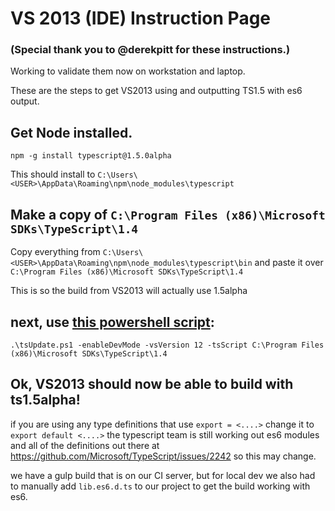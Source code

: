 # VS 2013 (IDE) Instruction Page

### (Special thank you to @derekpitt for these instructions.)

Working to validate them now on workstation and laptop.

These are the steps to get VS2013 using and outputting TS1.5 with es6 output.

## Get Node installed.

```
npm -g install typescript@1.5.0alpha
```

This should install to ```C:\Users\<USER>\AppData\Roaming\npm\node_modules\typescript```

## Make a copy of ```C:\Program Files (x86)\Microsoft SDKs\TypeScript\1.4```
Copy everything from ```C:\Users\<USER>\AppData\Roaming\npm\node_modules\typescript\bin```
and paste it over ```C:\Program Files (x86)\Microsoft SDKs\TypeScript\1.4```

This is so the build from VS2013 will actually use 1.5alpha

## next, use [this powershell script](https://github.com/cmichaelgraham/aurelia-typescript/blob/master/tsUpdate.ps1):
```
.\tsUpdate.ps1 -enableDevMode -vsVersion 12 -tsScript C:\Program Files (x86)\Microsoft SDKs\TypeScript\1.4
```

## Ok, VS2013 should now be able to build with ts1.5alpha!

if you are using any type definitions that use ```export = <....>``` change it to ```export default <....>```
the typescript team is still working out es6 modules and all of the definitions out there at https://github.com/Microsoft/TypeScript/issues/2242 so this may change.

we have a gulp build that is on our CI server, but for local dev we also had to manually add ```lib.es6.d.ts``` to our project to get the build working with es6.
